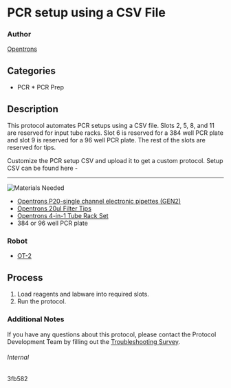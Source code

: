 # PCR setup using a CSV File

### Author
[Opentrons](https://opentrons.com/)

## Categories
* PCR
        * PCR Prep

## Description
This protocol automates PCR setups using a CSV file. Slots 2, 5, 8, and 11 are reserved for input tube racks. Slot 6 is reserved for a 384 well PCR plate and slot 9 is reserved for a 96 well PCR plate. The rest of the slots are reserved for tips.

Customize the PCR setup CSV and upload it to get a custom protocol. Setup CSV can be found here - 

---
![Materials Needed](https://s3.amazonaws.com/opentrons-protocol-library-website/custom-README-images/001-General+Headings/materials.png)

* [Opentrons P20-single channel electronic pipettes (GEN2)](https://shop.opentrons.com/collections/ot-2-robot/products/single-channel-electronic-pipette?variant=31059478970462)
* [Opentrons 20ul Filter Tips](https://shop.opentrons.com/collections/opentrons-tips/products/opentrons-20ul-filter-tips)
* [Opentrons 4-in-1 Tube Rack Set](https://shop.opentrons.com/products/tube-rack-set-1)
* 384 or 96 well PCR plate

### Robot
* [OT-2](https://opentrons.com/ot-2)

## Process
1. Load reagents and labware into required slots. 
2. Run the protocol. 

### Additional Notes
If you have any questions about this protocol, please contact the Protocol Development Team by filling out the [Troubleshooting Survey](https://protocol-troubleshooting.paperform.co/).

###### Internal
3fb582
